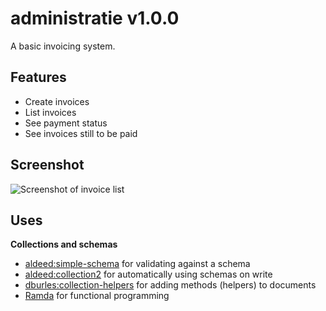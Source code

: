 # administratie v1.0.0

A basic invoicing system.

## Features

- Create invoices
- List invoices
- See payment status
- See invoices still to be paid

## Screenshot

![Screenshot of invoice list](http://i.imgur.com/D5DwMYE.png)

## Uses

**Collections and schemas**

- [aldeed:simple-schema](https://atmospherejs.com/aldeed/simple-schema) for validating against a schema
- [aldeed:collection2](https://atmospherejs.com/aldeed/collection2) for automatically using schemas on write
- [dburles:collection-helpers](https://atmospherejs.com/dburles/collection-helpers) for adding methods (helpers) to documents
- [Ramda](http://ramdajs.com/) for functional programming
